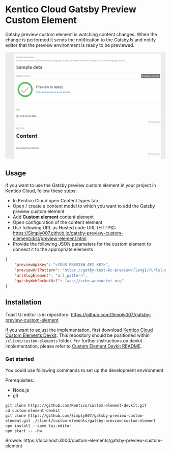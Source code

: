 # Kentico Cloud Gatsby Preview Custom Element

Gatsby preview custom element is watching content changes.
When the change is performed it sends the notification to the GatsbyJs and notify editor that the preview environment is ready to be previewed.

![Gatsby preview custom element](gatsby-preview-custom-element.gif)

## Usage

If you want to use the Gatsby preview custom element in your project in Kentico Cloud, follow these steps:

* In Kentico Cloud open Content types tab
* Open / create a content model to which you want to add the Gatsby preview custom element
* Add **Custom element** content element
* Open configuration of the content element
* Use following URL as Hosted code URL (HTTPS): https://Simply007.github.io/gatsby-preview-custom-element/dist/preview-element.html
* Provide the following JSON parameters for the custom element to connect it to the appropriate elements

```json
{
    "previewApiKey": "<YOUR PREVIEW API KEY>",
    "previewUrlPattern": "https://gatby-test-kc-preview/{lang}/{urlslug}",
    "urlSlugElement": "url_pattern",
    "gatsbyWebSocketUrl": "wss://echo.websocket.org"
}
```
## Installation

Toast UI editor is in repository: https://github.com/Simply007/gatsby-preview-custom-element

If you want to adjust the implementation, first download [Kentico Cloud Custom Elements Devkit](https://github.com/kentico/custom-element-devkit). This repository should be positioned within `/client/custom-elements` folder. For further instructions on devkit implementation, please refer to [Custom Element Devkit README](https://github.com/Kentico/custom-element-devkit/blob/master/readme.md).

### Get started

You could use following commands to set up the development environment

Prerequisites:

* Node.js
* git

```plain
git clone https://github.com/Kentico/custom-element-devkit.git
cd custom-element-devkit
git clone https://github.com/Simply007/gatsby-preview-custom-element.git ./client/custom-elements/gatsby-preview-custom-element
npm install --save tui-editor
npm start -- -hw
```

Browse: https://localhost:3000/custom-elements/gatsby-preview-custom-element
